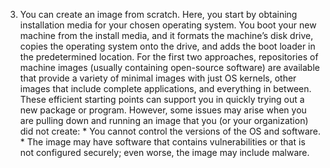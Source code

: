 3.  You can create an image from scratch. Here, you start by obtaining installation media for your chosen operating system. You boot your new machine from the install media, and it formats the machine’s disk drive, copies the operating system onto the drive, and adds the boot loader in the predetermined location. For the first two approaches, repositories of machine images (usually containing open-source software) are available that provide a variety of minimal images with just OS kernels, other images that include complete applications, and everything in between. These efficient starting points can support you in quickly trying out a new package or program. However, some issues may arise when you are pulling down and running an image that you (or your organization) did not create: *  You cannot control the versions of the OS and software. *  The image may have software that contains vulnerabilities or that is not configured securely; even worse, the image may include malware.